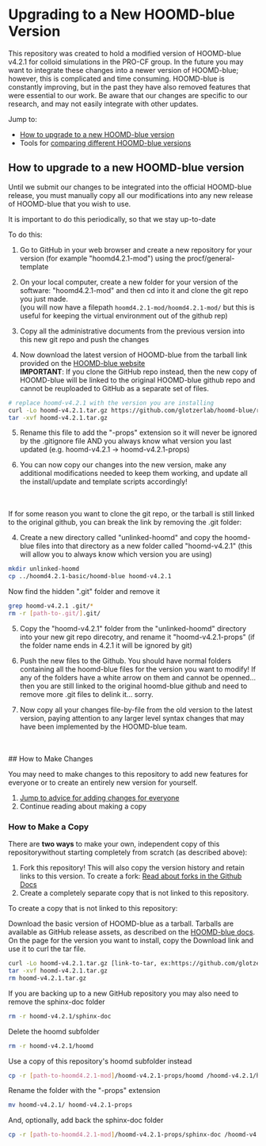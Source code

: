 # Upgrading to a New HOOMD-blue Version

This repository was created to hold a modified version of HOOMD-blue v4.2.1 for colloid simulations in the PRO-CF group. In the future you may want to integrate these changes into a newer version of HOOMD-blue; however, this is complicated and time consuming. HOOMD-blue is constantly improving, but in the past they have also removed features that were essential to our work. Be aware that our changes are specific to our research, and may not easily integrate with other updates.

Jump to:

* [How to upgrade to a new HOOMD-blue version](/admin/README.md#how-to-upgrade-to-a-new-hoomd-blue-version)
* Tools for [comparing different HOOMD-blue versions](/admin/comparing-versions) 


## How to upgrade to a new HOOMD-blue version

Until we submit our changes to be integrated into the official HOOMD-blue release, you must manually copy all our modifications into any new release of HOOMD-blue that you wish to use.

It is important to do this periodically, so that we stay up-to-date

To do this:

1. Go to GitHub in your web browser and create a new repository for your version (for example "hoomd4.2.1-mod") using the procf/general-template

2. On your local computer, create a new folder for your version of the software: "hoomd4.2.1-mod" and then cd into it and clone the git repo you just made.<br>
(you will now have a filepath `hoomd4.2.1-mod/hoomd4.2.1-mod/` but this is useful for keeping the virtual environment out of the github rep)

3. Copy all the administrative documents from the previous version into this new git repo and push the changes

4. Now download the latest version of HOOMD-blue from the tarball link provided on the [HOOMD-blue website](https://hoomd-blue.readthedocs.io/en/v4.2.1/building.html#obtain-the-source) <br>
**IMPORTANT**: If you clone the GitHub repo instead, then the new copy of HOOMD-blue will be linked to the original HOOMD-blue github repo and cannot be reuploaded to GitHub as a separate set of files.

```bash
# replace hoomd-v4.2.1 with the version you are installing
curl -Lo hoomd-v4.2.1.tar.gz https://github.com/glotzerlab/hoomd-blue/releases/download/v4.2.1/hoomd-4.2.1.tar.gz
tar -xvf hoomd-v4.2.1.tar.gz   
```

5. Rename this file to add the "-props" extension so it will never be ignored by the .gitignore file AND you always know what version you last updated (e.g. hoomd-v4.2.1 -> hoomd-v4.2.1-props)

5. You can now copy our changes into the new version, make any additional modifications needed to keep them working, and update all the install/update and template scripts accordingly!
<br>
<br>
If for some reason you want to clone the git repo, or the tarball is still linked to the original github, you can break the link by removing the .git folder:

4. Create a new directory called "unlinked-hoomd" and copy the hoomd-blue files into that directory as a new folder called "hoomd-v4.2.1" (this will allow you to always know which version you are using)

```bash
mkdir unlinked-hoomd
cp ../hoomd4.2.1-basic/hoomd-blue hoomd-v4.2.1
```

Now find the hidden ".git" folder and remove it

```bash
grep hoomd-v4.2.1 .git/*
rm -r [path-to-.git/].git/
```

5. Copy the "hoomd-v4.2.1" folder from the "unlinked-hoomd" directory into your new git repo direcotry, and rename it "hoomd-v4.2.1-props" (if the folder name ends in 4.2.1 it will be ignored by git)


6. Push the new files to the Github. You should have normal folders containing all the hoomd-blue files for the version you want to modify! If any of the folders have a white arrow on them and cannot be openned... then you are still linked to the original hoomd-blue github and need to remove more .git files to delink it... sorry.

7. Now copy all your changes file-by-file from the old version to the latest version, paying attention to any larger level syntax changes that may have been implemented by the HOOMD-blue team.
<br>
<br>
## How to Make Changes

You may need to make changes to this repository to add new features for everyone or to create an entirely new version for yourself.

1. [Jump to advice for adding changes for everyone](/README.md#how-to-add-changes)
2. Continue reading about making a copy

### How to Make a Copy

There are **two ways** to make your own, independent copy of this repositorywithout starting completely from scratch (as described above): 

1. Fork this repository! This will also copy the version history and retain links to this version. To create a fork: [Read about forks in the Github Docs](https://docs.github.com/en/get-started/quickstart/fork-a-repo)
2. Create a completely separate copy that is not linked to this repository. 

To create a copy that is not linked to this repository:

Download the basic version of HOOMD-blue as a tarball. Tarballs are available as GitHub release assets, as described on the [HOOMD-blue docs](https://hoomd-blue.readthedocs.io/en/stable/building.html#obtain-the-source). On the page for the version you want to install, copy the Download link and use it to curl the tar file.
```bash
curl -Lo hoomd-v4.2.1.tar.gz [link-to-tar, ex:https://github.com/glotzerlab/hoomd-blue/releases/download/v4.2.1/hoomd-v4.2.1.tar.gz]
tar -xvf hoomd-v4.2.1.tar.gz
rm hoomd-v4.2.1.tar.gz
```
If you are backing up to a new GitHub repository you may also need to remove the sphinx-doc folder
```bash
rm -r hoomd-v4.2.1/sphinx-doc
```
Delete the hoomd subfolder
```bash
rm -r hoomd-v4.2.1/hoomd
```
Use a copy of this repository's hoomd subfolder instead
```bash
cp -r [path-to-hoomd4.2.1-mod]/hoomd-v4.2.1-props/hoomd /hoomd-v4.2.1/hoomd
```
Rename the folder with the "-props" extension
```bash
mv hoomd-v4.2.1/ hoomd-v4.2.1-props
```
And, optionally, add back the sphinx-doc folder
```bash
cp -r [path-to-hoomd4.2.1-mod]/hoomd-v4.2.1-props/sphinx-doc /hoomd-v4.2.1-props/sphinx-doc
```
<br>

